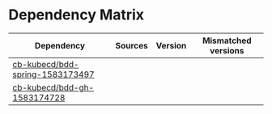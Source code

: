 # Dependency Matrix

Dependency | Sources | Version | Mismatched versions
---------- | ------- | ------- | -------------------
[cb-kubecd/bdd-spring-1583173497](https://github.com/cb-kubecd/bdd-spring-1583173497.git) |  | []() | 
[cb-kubecd/bdd-gh-1583174728](https://github.com/cb-kubecd/bdd-gh-1583174728.git) |  | []() | 
